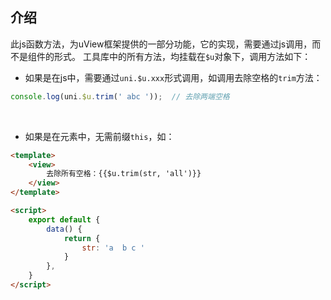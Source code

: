 ## 介绍

<demo-model url="/pages/example/js"></demo-model>


此js函数方法，为uView框架提供的一部分功能，它的实现，需要通过js调用，而不是组件的形式。 
工具库中的所有方法，均挂载在`$u`对象下，调用方法如下：
- 如果是在js中，需要通过`uni.$u.xxx`形式调用，如调用去除空格的`trim`方法：

```js
console.log(uni.$u.trim(' abc '));	// 去除两端空格
```

<br>

- 如果是在元素中，无需前缀`this`，如：

```html
<template>
	<view>
		去除所有空格：{{$u.trim(str, 'all')}}
	</view>
</template>

<script>
	export default {
		data() {
			return {
				str: 'a  b c '
			}
		},
	}
</script>
```